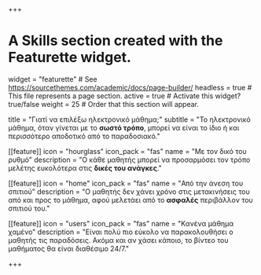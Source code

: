 +++
# A Skills section created with the Featurette widget.
widget = "featurette"  # See https://sourcethemes.com/academic/docs/page-builder/
headless = true  # This file represents a page section.
active = true  # Activate this widget? true/false
weight = 25  # Order that this section will appear.

title = "Γιατί να επιλέξω ηλεκτρονικό μάθημα;"
subtitle = "Το ηλεκτρονικό μάθημα, όταν γίνεται με το **σωστό τρόπο**, μπορεί να είναι το ίδιο ή και περισσότερο αποδοτικό από το παραδοσιακό."

[[feature]]
  icon = "hourglass"
  icon_pack = "fas"
  name = "Με τον δικό του ρυθμό"
  description = "Ο κάθε μαθητής μπορεί να προσαρμόσει τον τρόπο μελέτης ευκολότερα στις **δικές του ανάγκες**."

[[feature]]
  icon = "home"
  icon_pack = "fas"
  name = "Από την άνεση του σπιτιού"
  description = "Ο μαθητής δεν χάνει χρόνο στις μετακινήσεις του από και προς το μάθημα, αφού μελετάει από το **ασφαλές** περιβάλλον του σπιτιού του."

[[feature]]
  icon = "users"
  icon_pack = "fas"
  name = "Κανένα μάθημα χαμένο"
  description = "Είναι πολύ πιο εύκολο να παρακολουθήσει ο μαθητής τις παραδόσεις. Ακόμα και αν χάσει κάποιο, το βίντεο του μαθήματος θα είναι διαθέσιμο 24/7."

+++

</br>
</br>

